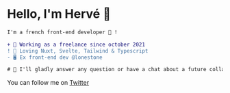 # Hello, I'm Hervé 👋

```diff
I'm a french front-end developer 🐸 !

+ 🌱 Working as a freelance since october 2021
! 🍭 Loving Nuxt, Svelte, Tailwind & Typescript
- 🖥 Ex front-end dev @lonestone

# 💬 I'll gladly answer any question or have a chat about a future collaboration (mail is in bio)
```

You can follow me on [Twitter](https://twitter.com/Herve_Dev)
